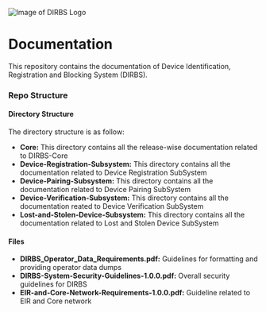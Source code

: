 ![Image of DIRBS Logo](https://avatars0.githubusercontent.com/u/42587891?s=100&v=4)

# Documentation
This repository contains the documentation of Device Identification, Registration and Blocking System (DIRBS).

### Repo Structure
#### Directory Structure
The directory structure is as follow:
* **Core:** This directory contains all the release-wise documentation related to DIRBS-Core
* **Device-Registration-Subsystem:** This directory contains all the documentation related to Device Registration SubSystem
* **Device-Pairing-Subsystem:** This directory contains all the documentation related to Device Pairing SubSystem
* **Device-Verification-Subsystem:** This directory contains all the documentation reated to Device Verification SubSystem
* **Lost-and-Stolen-Device-Subsystem:** This directory contains all the documentation related to Lost and Stolen Device SubSystem

#### Files
* **DIRBS_Operator_Data_Requirements.pdf:** Guidelines for formatting and providing operator data dumps
* **DIRBS-System-Security-Guidelines-1.0.0.pdf:** Overall security guidelines for DIRBS
* **EIR-and-Core-Network-Requirements-1.0.0.pdf:** Guideline related to EIR and Core network
